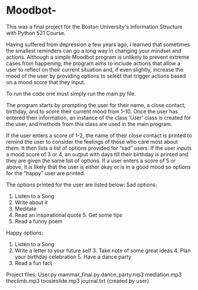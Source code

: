 # Moodbot-
This was a final project for the Boston University's Information Structure with Python 521 Course.

Having suffered from depression a few years ago, I learned that sometimes the smallest reminders can go a long way in changing your mindset and actions. Although a simple Moodbot program is unlikely to prevent extreme cases from happening, the program aims to include actions that allow a user to reflect on their current situation and, if even slightly, increase the mood of the user by providing options to select that trigger actions based on a mood score that they input.

To run the code one must simply run the main.py file.

The program starts by prompting the user for their name, a close contact, birthday, and to score their current mood from 1-10. Once the user has entered their information, an instance of the class ‘User’ class is created for the user, and methods from this class are used in the main program.

If the user enters a score of 1-2, the name of their close contact is printed to remind the user to consider the feelings of those who care most about them. It then lists a list of options provided for “sad” users. If the user inputs a mood score of 3 or 4, an output with days till their birthday is printed and they are given the same list of options. If a user enters a score of 5 or above, it is likely that the user is either okay or is in a good mood so options for the “happy” user are printed.

The options printed for the user are listed below:
Sad options:
1. Listen to a Song
2. Write about it
3. Meditate
4. Read an inspirational quote 5. Get some tips
6. Read a funny poem

Happy options:
1. Listen to a Song
2. Write a letter to your future self 3. Take note of some great ideas 4. Plan your birthday celebration 5. Have a dance party
6. Read a fun fact

Project files:
User.py
mammar_final.py 
dance_party.mp3 
mediation.mp3 
theclimb.mp3
toosieslide.mp3
journal.txt (created by user)
